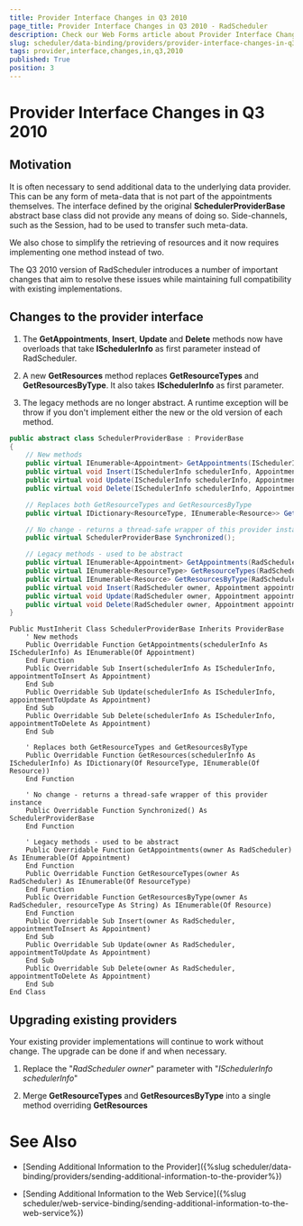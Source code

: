 ```yaml
---
title: Provider Interface Changes in Q3 2010
page_title: Provider Interface Changes in Q3 2010 - RadScheduler
description: Check our Web Forms article about Provider Interface Changes in Q3 2010.
slug: scheduler/data-binding/providers/provider-interface-changes-in-q3-2010
tags: provider,interface,changes,in,q3,2010
published: True
position: 3
---
```


# Provider Interface Changes in Q3 2010

## Motivation

It is often necessary to send additional data to the underlying data provider. This can be any form of meta-data that is not part of the appointments themselves. The interface defined by the original **SchedulerProviderBase** abstract base class did not provide any means of doing so. Side-channels, such as the Session, had to be used to transfer such meta-data.

We also chose to simplify the retrieving of resources and it now requires implementing one method instead of two.

The Q3 2010 version of RadScheduler introduces a number of important changes that aim to resolve these issues while maintaining full compatibility with existing implementations.

## Changes to the provider interface

1. The **GetAppointments**, **Insert**, **Update** and **Delete** methods now have overloads that take **ISchedulerInfo** as first parameter instead of RadScheduler.

1. A new **GetResources** method replaces **GetResourceTypes** and **GetResourcesByType**. It also takes **ISchedulerInfo** as first parameter.

1. The legacy methods are no longer abstract. A runtime exception will be throw if you don't implement either the new or the old version of each method.

````C#
public abstract class SchedulerProviderBase : ProviderBase
{
	// New methods
	public virtual IEnumerable<Appointment> GetAppointments(ISchedulerInfo schedulerInfo);
	public virtual void Insert(ISchedulerInfo schedulerInfo, Appointment appointmentToInsert);
	public virtual void Update(ISchedulerInfo schedulerInfo, Appointment appointmentToUpdate);
	public virtual void Delete(ISchedulerInfo schedulerInfo, Appointment appointmentToDelete);

	// Replaces both GetResourceTypes and GetResourcesByType
	public virtual IDictionary<ResourceType, IEnumerable<Resource>> GetResources(ISchedulerInfo schedulerInfo);

	// No change - returns a thread-safe wrapper of this provider instance
	public virtual SchedulerProviderBase Synchronized();

	// Legacy methods - used to be abstract
	public virtual IEnumerable<Appointment> GetAppointments(RadScheduler owner);
	public virtual IEnumerable<ResourceType> GetResourceTypes(RadScheduler owner);
	public virtual IEnumerable<Resource> GetResourcesByType(RadScheduler owner, string resourceType);
	public virtual void Insert(RadScheduler owner, Appointment appointmentToInsert);
	public virtual void Update(RadScheduler owner, Appointment appointmentToUpdate);
	public virtual void Delete(RadScheduler owner, Appointment appointmentToDelete);
} 
````
````VB
Public MustInherit Class SchedulerProviderBase Inherits ProviderBase
	' New methods
	Public Overridable Function GetAppointments(schedulerInfo As ISchedulerInfo) As IEnumerable(Of Appointment)
	End Function
	Public Overridable Sub Insert(schedulerInfo As ISchedulerInfo, appointmentToInsert As Appointment)
	End Sub
	Public Overridable Sub Update(schedulerInfo As ISchedulerInfo, appointmentToUpdate As Appointment)
	End Sub
	Public Overridable Sub Delete(schedulerInfo As ISchedulerInfo, appointmentToDelete As Appointment)
	End Sub

	' Replaces both GetResourceTypes and GetResourcesByType
	Public Overridable Function GetResources(schedulerInfo As ISchedulerInfo) As IDictionary(Of ResourceType, IEnumerable(Of Resource))
	End Function

	' No change - returns a thread-safe wrapper of this provider instance
	Public Overridable Function Synchronized() As SchedulerProviderBase
	End Function

	' Legacy methods - used to be abstract
	Public Overridable Function GetAppointments(owner As RadScheduler) As IEnumerable(Of Appointment)
	End Function
	Public Overridable Function GetResourceTypes(owner As RadScheduler) As IEnumerable(Of ResourceType)
	End Function
	Public Overridable Function GetResourcesByType(owner As RadScheduler, resourceType As String) As IEnumerable(Of Resource)
	End Function
	Public Overridable Sub Insert(owner As RadScheduler, appointmentToInsert As Appointment)
	End Sub
	Public Overridable Sub Update(owner As RadScheduler, appointmentToUpdate As Appointment)
	End Sub
	Public Overridable Sub Delete(owner As RadScheduler, appointmentToDelete As Appointment)
	End Sub
End Class 
````

## Upgrading existing providers

Your existing provider implementations will continue to work without change. The upgrade can be done if and when necessary.

1. Replace the "*RadScheduler owner*" parameter with "*ISchedulerInfo schedulerInfo*"

1. Merge **GetResourceTypes** and **GetResourcesByType** into a single method overriding **GetResources**

# See Also

 * [Sending Additional Information to the Provider]({%slug scheduler/data-binding/providers/sending-additional-information-to-the-provider%})

 * [Sending Additional Information to the Web Service]({%slug scheduler/web-service-binding/sending-additional-information-to-the-web-service%})
 
 